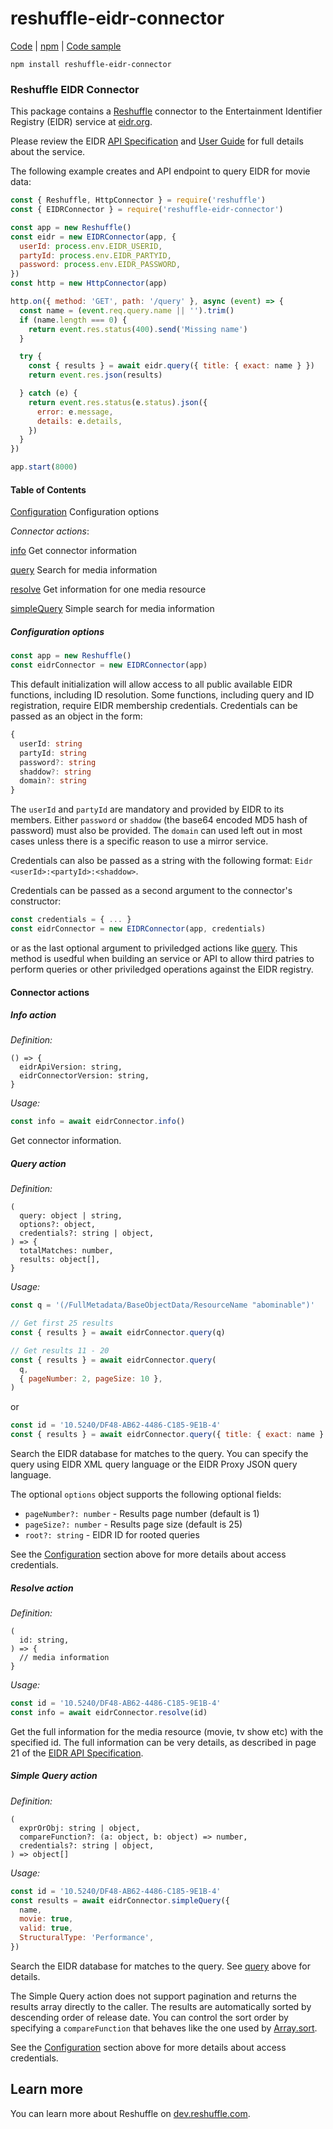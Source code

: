 # reshuffle-eidr-connector

[Code](https://github.com/reshufflehq/reshuffle-eidr-connector) |
[npm](https://www.npmjs.com/package/reshuffle-eidr-connector) |
[Code sample](https://github.com/reshufflehq/reshuffle-eidr-connector/tree/master/examples)

`npm install reshuffle-eidr-connector`

### Reshuffle EIDR Connector

This package contains a [Reshuffle](https://reshuffle.com)
connector to the Entertainment Identifier Registry (EIDR) service
at [eidr.org](https://eidr.org/).

Please review the EIDR
[API Specification](http://eidr.org/documents/EIDR_2.1_REST_API.pdf) and
[User Guide](http://eidr.org/documents/EIDR_2.1_Registry_User_Guide.pdf) for
full details about the service.

The following example creates and API endpoint to query EIDR for movie data:

```js
const { Reshuffle, HttpConnector } = require('reshuffle')
const { EIDRConnector } = require('reshuffle-eidr-connector')

const app = new Reshuffle()
const eidr = new EIDRConnector(app, {
  userId: process.env.EIDR_USERID,
  partyId: process.env.EIDR_PARTYID,
  password: process.env.EIDR_PASSWORD,
})
const http = new HttpConnector(app)

http.on({ method: 'GET', path: '/query' }, async (event) => {
  const name = (event.req.query.name || '').trim()
  if (name.length === 0) {
    return event.res.status(400).send('Missing name')
  }

  try {
    const { results } = await eidr.query({ title: { exact: name } })
    return event.res.json(results)

  } catch (e) {
    return event.res.status(e.status).json({
      error: e.message,
      details: e.details,
    })
  }
})

app.start(8000)
```

#### Table of Contents

[Configuration](#configuration) Configuration options

_Connector actions_:

[info](#info) Get connector information

[query](#query) Search for media information

[resolve](#resolve) Get information for one media resource

[simpleQuery](#simpleQuery) Simple search for media information

##### <a name="configuration"></a>Configuration options

```js
const app = new Reshuffle()
const eidrConnector = new EIDRConnector(app)
```

This default initialization will allow access to all public available EIDR
functions, including ID resolution. Some functions, including query and
ID registration, require EIDR membership credentials. Credentials can
be passed as an object in the form:

```ts
{
  userId: string
  partyId: string
  password?: string
  shaddow?: string
  domain?: string
}
```

The `userId` and `partyId` are mandatory and provided by EIDR to its members.
Either `password` or `shaddow` (the base64 encoded MD5 hash of password) must
also be provided. The `domain` can used left out in most cases unless there
is a specific reason to use a mirror service.

Credentials can also be passed as a string with the following format:
`Eidr <userId>:<partyId>:<shaddow>`.

Credentials can be passed as a second argument to the connector's constructor:

```js
const credentials = { ... }
const eidrConnector = new EIDRConnector(app, credentials)
```

or as the last optional argument to priviledged actions like [query](#query).
This method is usedful when building an service or API to allow third patries
to perform queries or other priviledged operations against the EIDR registry.

#### Connector actions

##### <a name="info"></a>Info action

_Definition:_

```
() => {
  eidrApiVersion: string,
  eidrConnectorVersion: string,
}
```

_Usage:_

```js
const info = await eidrConnector.info()
```

Get connector information.

##### <a name="query"></a>Query action

_Definition:_

```
(
  query: object | string,
  options?: object,
  credentials?: string | object,
) => {
  totalMatches: number,
  results: object[],
}
```

_Usage:_

```js
const q = '(/FullMetadata/BaseObjectData/ResourceName "abominable")'

// Get first 25 results
const { results } = await eidrConnector.query(q)

// Get results 11 - 20
const { results } = await eidrConnector.query(
  q,
  { pageNumber: 2, pageSize: 10 },
)
```

or

```js
const id = '10.5240/DF48-AB62-4486-C185-9E1B-4'
const { results } = await eidrConnector.query({ title: { exact: name } })
```

Search the EIDR database for matches to the query. You can specify the query
using EIDR XML query language or the EIDR Proxy JSON query language.

The optional `options` object supports the following optional fields:

* `pageNumber?: number` - Results page number (default is 1)
* `pageSize?: number` - Results page size (default is 25)
* `root?: string` - EIDR ID for rooted queries

See the [Configuration](#configuration) section above for more details about
access credentials.

##### <a name="resolve"></a>Resolve action

_Definition:_

```
(
  id: string,
) => {
  // media information
}
```

_Usage:_

```js
const id = '10.5240/DF48-AB62-4486-C185-9E1B-4'
const info = await eidrConnector.resolve(id)
```

Get the full information for the media resource (movie, tv show etc) with
the specified id. The full information can be very details, as described
in page 21 of the
[EIDR API Specification](http://eidr.org/documents/EIDR_2.1_REST_API.pdf).

##### <a name="simpleQuery"></a>Simple Query action

_Definition:_

```
(
  exprOrObj: string | object,
  compareFunction?: (a: object, b: object) => number,
  credentials?: string | object,
) => object[]
```

_Usage:_

```js
const id = '10.5240/DF48-AB62-4486-C185-9E1B-4'
const results = await eidrConnector.simpleQuery({
  name,
  movie: true,
  valid: true,
  StructuralType: 'Performance',
})
```

Search the EIDR database for matches to the query. See [query](#query) above
for details.

The Simple Query action does not support pagination and returns the results
array directly to the caller. The results are automatically sorted by
descending order of release date. You can control the sort order by specifying
a `compareFunction` that behaves like the one used by
[Array.sort](https://developer.mozilla.org/en-US/docs/Web/JavaScript/Reference/Global_Objects/Array/sort).

See the [Configuration](#configuration) section above for more details about
access credentials.

## Learn more

You can learn more about Reshuffle on
[dev.reshuffle.com](https://dev.reshuffle.com).
